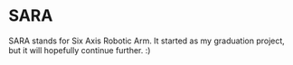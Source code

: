 # SARA
SARA stands for Six Axis Robotic Arm. It started as my graduation project, but it will hopefully continue further. :)    

